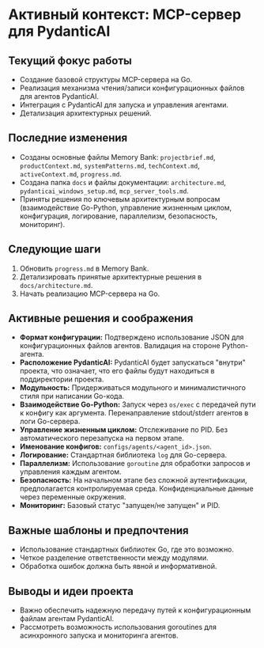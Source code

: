 # Активный контекст: MCP-сервер для PydanticAI

## Текущий фокус работы

*   Создание базовой структуры MCP-сервера на Go.
*   Реализация механизма чтения/записи конфигурационных файлов для агентов PydanticAI.
*   Интеграция с PydanticAI для запуска и управления агентами.
*   Детализация архитектурных решений.

## Последние изменения

*   Созданы основные файлы Memory Bank: `projectbrief.md`, `productContext.md`, `systemPatterns.md`, `techContext.md`, `activeContext.md`, `progress.md`.
*   Создана папка `docs` и файлы документации: `architecture.md`, `pydanticai_windows_setup.md`, `mcp_server_tools.md`.
*   Приняты решения по ключевым архитектурным вопросам (взаимодействие Go-Python, управление жизненным циклом, конфигурация, логирование, параллелизм, безопасность, мониторинг).

## Следующие шаги

1.  Обновить `progress.md` в Memory Bank.
2.  Детализировать принятые архитектурные решения в `docs/architecture.md`.
3.  Начать реализацию MCP-сервера на Go.

## Активные решения и соображения

*   **Формат конфигурации:** Подтверждено использование JSON для конфигурационных файлов агентов. Валидация на стороне Python-агента.
*   **Расположение PydanticAI:** PydanticAI будет запускаться "внутри" проекта, что означает, что его файлы будут находиться в поддиректории проекта.
*   **Модульность:** Придерживаться модульного и минималистичного стиля при написании Go-кода.
*   **Взаимодействие Go-Python:** Запуск через `os/exec` с передачей пути к конфигу как аргумента. Перенаправление stdout/stderr агентов в логи Go-сервера.
*   **Управление жизненным циклом:** Отслеживание по PID. Без автоматического перезапуска на первом этапе.
*   **Именование конфигов:** `configs/agents/<agent_id>.json`.
*   **Логирование:** Стандартная библиотека `log` для Go-сервера.
*   **Параллелизм:** Использование `goroutine` для обработки запросов и управления каждым агентом.
*   **Безопасность:** На начальном этапе без сложной аутентификации, предполагается контролируемая среда. Конфиденциальные данные через переменные окружения.
*   **Мониторинг:** Базовый статус "запущен/не запущен" и PID.

## Важные шаблоны и предпочтения

*   Использование стандартных библиотек Go, где это возможно.
*   Четкое разделение ответственности между модулями.
*   Обработка ошибок должна быть явной и информативной.

## Выводы и идеи проекта

*   Важно обеспечить надежную передачу путей к конфигурационным файлам агентам PydanticAI.
*   Рассмотреть возможность использования goroutines для асинхронного запуска и мониторинга агентов.
